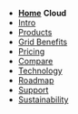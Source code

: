 - **[Home](@threefold_home)**
**Cloud**
- [Intro](cloud_intro)
- [Products](cloud_products)
- [Grid Benefits](usp)
- [Pricing](pricing)
- [Compare](@cloud_compare_home)
- [Technology](technology)
- [Roadmap](roadmap_grid)
- [Support](support)
- [Sustainability](carbon_double_win)

<!-- - [Videos](@generic_video) -->
<!-- - [Definitions & Concepts](@definitions_concepts) -->
<!-- - [About](@about) -->
<!-- - [Grid3 Specs](@specs_tfgrid3_home) -->
  <!-- - [Architecture](@cloud_architecture) -->
